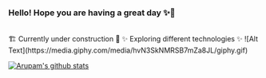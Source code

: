 ### Hello! Hope you are having a great day ✨👋
<br>
🏗️ Currently under construction 🚧  
✨ Exploring different technologies ✨  
![Alt Text](https://media.giphy.com/media/hvN3SkNMRSB7mZa8JL/giphy.gif)  

[![Arupam's github stats](https://github-readme-stats.vercel.app/api?username=arupam&show_icons=true&theme=radical)](https://github.com/anuraghazra/github-readme-stats)


<!--
**arupam/arupam** is a ✨ _special_ ✨ repository because its `README.md` (this file) appears on your GitHub profile.

Here are some ideas to get you started:

- 🔭 I’m currently working on ...
- 🌱 I’m currently learning ...
- 👯 I’m looking to collaborate on ...
- 🤔 I’m looking for help with ...
- 💬 Ask me about ...
- 📫 How to reach me: ...
- 😄 Pronouns: ...
- ⚡ Fun fact: ...
-->
